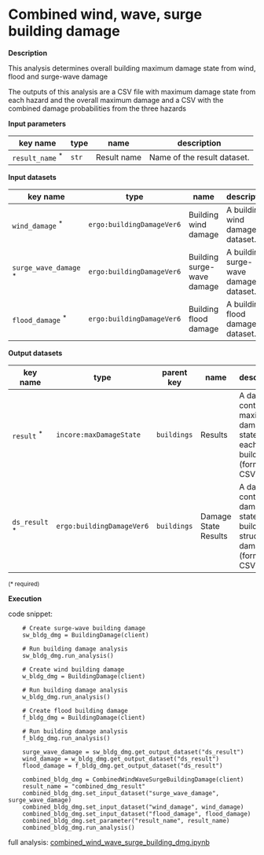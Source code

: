 # Combined wind, wave, surge building damage

**Description**

This analysis determines overall building maximum damage state from wind, flood and surge-wave damage 

The outputs of this analysis are a CSV file with maximum damage state from each hazard and the overall maximum damage and a CSV with the combined damage probabilities from the three hazards

**Input parameters**

key name | type | name | description
--- | --- | --- | ---
`result_name` <sup>*</sup> | `str` | Result name | Name of the result dataset.

**Input datasets**

key name | type | name | description
--- | --- | --- | ---
`wind_damage` <sup>*</sup> | `ergo:buildingDamageVer6` | Building wind damage |  A building wind damage dataset.
`surge_wave_damage` <sup>*</sup> | `ergo:buildingDamageVer6` | Building surge-wave damage |  A building surge-wave damage dataset.
`flood_damage` <sup>*</sup> | `ergo:buildingDamageVer6` | Building flood damage |  A building flood damage dataset.

**Output datasets**

key name | type | parent key | name| description
--- | --- | --- |---| ---
`result` <sup>*</sup> | `incore:maxDamageState` | `buildings` | Results| A dataset containing maximum damage state for each building<br>(format: CSV).
`ds_result` <sup>*</sup> | `ergo:buildingDamageVer6` | `buildings` | Damage State Results | A dataset containing damage states for building structural damage<br>(format: CSV).
<small>(* required)</small>

**Execution**

code snippet:

```
    # Create surge-wave building damage
    sw_bldg_dmg = BuildingDamage(client)

    # Run building damage analysis
    sw_bldg_dmg.run_analysis()    

    # Create wind building damage
    w_bldg_dmg = BuildingDamage(client)

    # Run building damage analysis
    w_bldg_dmg.run_analysis()    

    # Create flood building damage
    f_bldg_dmg = BuildingDamage(client)

    # Run building damage analysis
    f_bldg_dmg.run_analysis()    

    surge_wave_damage = sw_bldg_dmg.get_output_dataset("ds_result")
    wind_damage = w_bldg_dmg.get_output_dataset("ds_result")
    flood_damage = f_bldg_dmg.get_output_dataset("ds_result")

    combined_bldg_dmg = CombinedWindWaveSurgeBuildingDamage(client)
    result_name = "combined_dmg_result"
    combined_bldg_dmg.set_input_dataset("surge_wave_damage", surge_wave_damage)
    combined_bldg_dmg.set_input_dataset("wind_damage", wind_damage)
    combined_bldg_dmg.set_input_dataset("flood_damage", flood_damage)
    combined_bldg_dmg.set_parameter("result_name", result_name)
    combined_bldg_dmg.run_analysis()
```

full analysis: [combined_wind_wave_surge_building_dmg.ipynb](https://github.com/IN-CORE/incore-docs/blob/main/notebooks/combined_wind_wave_surge_building_dmg.ipynb)
